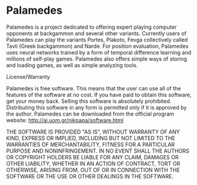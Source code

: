Palamedes
=========
Palamedes is a project dedicated to offering expert playing computer opponents at backgammon and several other variants. Currently users of Palamedes can play the variants Portes, Plakoto, Fevga collectively called Tavli (Greek backgammon) and Narde. For position evaluation, Palamedes uses neural networks trained by a form of temporal difference learning and millions of self-play games. Palamedes also offers simple ways of storing and loading games, as well as simple analyzing tools.

License/Warranty

Palamedes is free software. This means that the user can use all of the features of the software at no cost. If you have paid to obtain this software, get your money back. Selling this software is absolutely prohibited. Distributing this software in any form is permitted only if it is approved by the author. Palamedes can be downloaded from the official program website: http://ai.uom.gr/nikpapa/software.html

THE SOFTWARE IS PROVIDED "AS IS", WITHOUT WARRANTY OF ANY KIND, EXPRESS OR IMPLIED, INCLUDING BUT NOT LIMITED TO THE WARRANTIES OF MERCHANTABILITY, FITNESS FOR A PARTICULAR PURPOSE AND NONINFRINGEMENT. IN NO EVENT SHALL THE AUTHORS OR COPYRIGHT HOLDERS BE LIABLE FOR ANY CLAIM, DAMAGES OR OTHER LIABILITY, WHETHER IN AN ACTION OF CONTRACT, TORT OR OTHERWISE, ARISING FROM, OUT OF OR IN CONNECTION WITH THE SOFTWARE OR THE USE OR OTHER DEALINGS IN THE SOFTWARE.